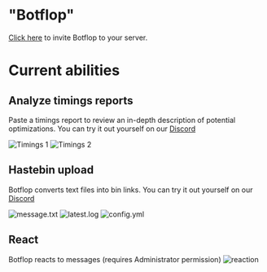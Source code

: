 # "Botflop"
[Click here](https://discord.com/api/oauth2/authorize?client_id=787929894616825867&permissions=0&scope=bot) to invite Botflop to your server.

# Current abilities
## Analyze timings reports
Paste a timings report to review an in-depth description of potential optimizations. You can try it out yourself on our [Discord](https://discord.gg/zsz3PzT)

![Timings 1](https://i.imgur.com/nt6EUVN.png)
![Timings 2](https://i.imgur.com/BTfed8r.png)

## Hastebin upload
Botflop converts text files into bin links. You can try it out yourself on our [Discord](https://discord.gg/zsz3PzT)

![message.txt](https://i.imgur.com/JAuL3zy.png)
![latest.log](https://i.imgur.com/AoZGQRi.png)
![config.yml](https://i.imgur.com/qovRot8.png)

## React
Botflop reacts to messages (requires Administrator permission)
![reaction](https://i.imgur.com/o1swgZw.png)
